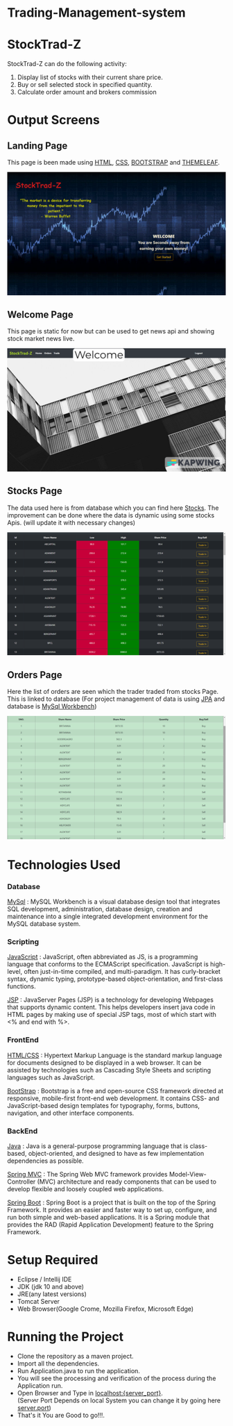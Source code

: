 # Trading-Management-system
# StockTrad-Z
StockTrad-Z can do the following activity:
1. Display list of stocks with their current share price.
2. Buy or sell selected stock in specified quantity. 
3. Calculate order amount and brokers commission

# Output Screens
## Landing Page
This page is been made using [HTML](https://developer.mozilla.org/en-US/docs/Web/HTML#:~:text=HTML%20(HyperText%20Markup%20Language)%20is,functionality%2Fbehavior%20(JavaScript).), 
[CSS](https://developer.mozilla.org/en-US/docs/Web/CSS), [BOOTSTRAP](https://getbootstrap.com/) and [THEMELEAF](https://www.thymeleaf.org/).

![Landing Page](task/snippets/landingPage.png)


## Welcome Page
This page is static for now but can be used to get news api and showing stock market news live.

![Welcome Page](task/snippets/welcomePage.jpeg)

## Stocks Page
The data used here is from database which you can find here [Stocks](https://github.com/modhtanmay/Stock-Trading-Management/blob/master/Share-Data/Sql%20Scripts/shares.sql). The improvement can be done where the data is dynamic using some stocks Apis. (will update it with necessary changes)

![Stocks](task/snippets/stocksPage.png)


## Orders Page
Here the list of orders are seen which the trader traded from stocks Page. <br/> This is linked to database (For project management of data is using [JPA](https://spring.io/projects/spring-data-jpa) and database is [MySql Workbench](https://www.mysql.com/products/workbench/))

![Stocks](task/snippets/ordersPage.png)

# Technologies Used

### Database
[MySql](https://www.mysql.com/products/workbench/) : MySQL Workbench is a visual database design tool that integrates SQL development, administration, database design, creation and maintenance into a single integrated development environment for the MySQL database system.

### Scripting
[JavaScript](https://www.javascript.com/) : JavaScript, often abbreviated as JS, is a programming language that conforms to the ECMAScript specification. JavaScript is high-level, often just-in-time compiled, and multi-paradigm. It has curly-bracket syntax, dynamic typing, prototype-based object-orientation, and first-class functions.

[JSP](https://www.tutorialspoint.com/jsp/index.htm) : JavaServer Pages (JSP) is a technology for developing Webpages that supports dynamic content. This helps developers insert java code in HTML pages by making use of special JSP tags, most of which start with <% and end with %>.

### FrontEnd
[HTML/CSS](https://www.w3schools.com/html/) : Hypertext Markup Language is the standard markup language for documents designed to be displayed in a web browser. It can be assisted by technologies such as Cascading Style Sheets and scripting languages such as JavaScript.

[BootStrap](https://getbootstrap.com/) : Bootstrap is a free and open-source CSS framework directed at responsive, mobile-first front-end web development. It contains CSS- and JavaScript-based design templates for typography, forms, buttons, navigation, and other interface components.

### BackEnd
[Java](https://www.java.com/) : Java is a general-purpose programming language that is class-based, object-oriented, and designed to have as few implementation dependencies as possible.

[Spring MVC](https://docs.spring.io/spring/docs/3.2.x/spring-framework-reference/html/mvc.html) : The Spring Web MVC framework provides Model-View-Controller (MVC) architecture and ready components that can be used to develop flexible and loosely coupled web applications.

[Spring Boot](https://spring.io/projects/spring-boot) : Spring Boot is a project that is built on the top of the Spring Framework. It provides an easier and faster way to set up, configure, and run both simple and web-based applications. It is a Spring module that provides the RAD (Rapid Application Development) feature to the Spring Framework.

# Setup Required
- Eclipse / Intellij IDE
- JDK (jdk 10 and above)
- JRE(any latest versions)
- Tomcat Server
- Web Browser(Google Crome, Mozilla Firefox, Microsoft Edge)

# Running the Project
- Clone the repository as a maven project.
- Import all the dependencies.
- Run Application.java to run the application.
- You will see the processing and verification of the process during the Application run.
- Open Browser and Type in [localhost:{server_port}](https://locallhost.com/). <br/>(Server Port Depends on local System you can change it by going here [server.port](https://github.com/Anirudha2001/Trading-Management-system/blob/main/task/src/main/resources/application.properties))
- That's it You are Good to go!!!.
